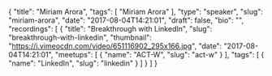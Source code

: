 {
  "title": "Miriam Arora",
  "tags": [
    "Miriam Arora"
  ],
  "type": "speaker",
  "slug": "miriam-arora",
  "date": "2017-08-04T14:21:01",
  "draft": false,
  "bio": "",
  "recordings": [
    {
      "title": "Breakthrough with LinkedIn",
      "slug": "breakthrough-with-linkedin",
      "thumbnail": "https://i.vimeocdn.com/video/651116902_295x166.jpg",
      "date": "2017-08-04T14:21:01",
      "meetups": [
        {
          "name": "ACT-W",
          "slug": "act-w"
        }
      ],
      "tags": [
        {
          "name": "LinkedIn",
          "slug": "linkedin"
        }
      ]
    }
  ]
}
